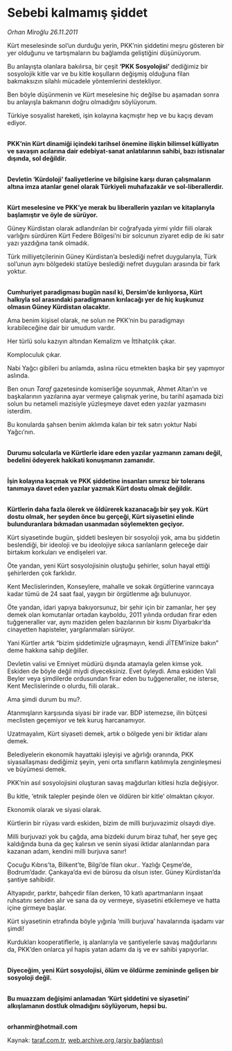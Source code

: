 # Sebebi kalmamış şiddet

*Orhan Miroğlu 26.11.2011*

<div class="yazi"><p>Kürt meselesinde sol’un durduğu yerin, PKK’nin şiddetini meşru gösteren bir yer olduğunu ve tartışmaların bu bağlamda geliştiğini düşünüyorum. </p>
<p>Bu anlayışta olanlara bakılırsa, bir çeşit <b>‘PKK Sosyolojisi’</b> dediğimiz bir sosyolojik kitle var ve bu kitle koşulların değişmiş olduğuna filan bakmaksızın silahlı mücadele yöntemlerini destekliyor.</p>
<p>Ben böyle düşünmenin ve Kürt meselesine hiç değilse bu aşamadan sonra bu anlayışla bakmanın doğru olmadığını söylüyorum.</p>
<p>Türkiye sosyalist hareketi, işin kolayına kaçmıştır hep ve bu kaçış devam ediyor.</p>
<p><b><br/>PKK’nin Kürt dinamiği içindeki tarihsel önemine ilişkin bilimsel külliyatın ve savaşın acılarına dair edebiyat-sanat anlatılarının sahibi, bazı istisnalar dışında, sol değildir. </b></p>
<p><b><br/>Devletin ‘Kürdoloji’ faaliyetlerine ve bilgisine karşı duran çalışmaların altına imza atanlar genel olarak Türkiyeli muhafazakâr ve sol-liberallerdir.</b></p>
<p><b><br/>Kürt meselesine ve PKK’ye merak bu liberallerin yazıları ve kitaplarıyla başlamıştır ve öyle de sürüyor.</b></p>
<p>Güney Kürdistan olarak adlandırılan bir coğrafyada yirmi yıldır fiili olarak varlığını sürdüren Kürt Federe Bölgesi’ni bir solcunun ziyaret edip de iki satır yazı yazdığına tanık olmadık.</p>
<p>Türk milliyetçilerinin Güney Kürdistan’a beslediği nefret duygularıyla, Türk sol’unun aynı bölgedeki statüye beslediği nefret duyguları arasında bir fark yoktur.</p>
<p><b><br/>Cumhuriyet paradigması bugün nasıl ki, Dersim’de kırılıyorsa, Kürt halkıyla sol arasındaki paradigmanın kırılacağı yer de hiç kuşkunuz olmasın Güney Kürdistan olacaktır.</b></p>
<p>Ama benim kişisel olarak, ne solun ne PKK’nin bu paradigmayı kırabileceğine dair bir umudum vardır. </p>
<p>Her türlü solu kazıyın altından Kemalizm ve İttihatçılık çıkar. </p>
<p>Komploculuk çıkar.</p>
<p>Nabi Yağcı gibileri bu anlamda, aslına rücu etmekten başka bir şey yapmıyor aslında. </p>
<p>Ben onun <i>Taraf</i> gazetesinde komiserliğe soyunmak, Ahmet Altan’ın ve başkalarının yazılarına ayar vermeye çalışmak yerine, bu tarihî aşamada bizi solun bu netameli mazisiyle yüzleşmeye davet eden yazılar yazmasını isterdim.</p>
<p>Bu konularda şahsen benim aklımda kalan bir tek satırı yoktur Nabi Yağcı’nın.</p>
<p><b><br/>Durumu solcularla ve Kürtlerle idare eden yazılar yazmanın zamanı değil, bedelini ödeyerek hakikati konuşmanın zamanıdır.</b></p>
<p><b><br/>İşin kolayına kaçmak ve PKK şiddetine insanları sınırsız bir tolerans tanımaya davet eden yazılar yazmak Kürt dostu olmak değildir.</b></p>
<p><b><br/>Kürtlerin daha fazla ölerek ve öldürerek kazanacağı bir şey yok. Kürt dostu olmak, her şeyden önce bu gerçeği, Kürt siyasetini elinde bulunduranlara bıkmadan usanmadan söylemekten geçiyor.</b></p>
<p>Kürt siyasetinde bugün, şiddeti besleyen bir sosyoloji yok, ama bu şiddetin beslendiği, bir ideoloji ve bu ideolojiye sıkıca sarılanların geleceğe dair birtakım korkuları ve endişeleri var.</p>
<p>Öte yandan, yeni Kürt sosyolojisinin oluştuğu şehirler, solun hayal ettiği şehirlerden çok farklıdır.</p>
<p>Kent Meclislerinden, Konseylere, mahalle ve sokak örgütlerine varıncaya kadar tümü de 24 saat faal, yaygın bir örgütlenme ağı bulunuyor.</p>
<p>Öte yandan, idari yapıya bakıyorsunuz, bir şehir için bir zamanlar, her şey demek olan komutanlar ortadan kayboldu, 2011 yılında ordudan firar eden tuğgeneraller var, aynı maziden gelen bazılarının bir kısmı Diyarbakır’da cinayetten hapisteler, yargılanmaları sürüyor.</p>
<p>Yani Kürtler artık “bizim şiddetimizle uğraşmayın, kendi JİTEM’inize bakın” deme hakkına sahip değiller.</p>
<p>Devletin valisi ve Emniyet müdürü dışında atamayla gelen kimse yok. Eskiden de böyle değil miydi diyeceksiniz. Evet öyleydi. Ama eskiden Vali Beyler veya şimdilerde ordusundan firar eden bu tuğgeneraller, ne isterse, Kent Meclislerinde o olurdu, fiili olarak..</p>
<p>Ama şimdi durum bu mu?. </p>
<p>Atanmışların karşısında siyasi bir irade var. BDP istemezse, ilin bütçesi meclisten geçemiyor ve tek kuruş harcanamıyor. </p>
<p>Uzatmayalım, Kürt siyaseti demek, artık o bölgede yeni bir iktidar alanı demek. </p>
<p>Belediyelerin ekonomik hayattaki işleyişi ve ağırlığı oranında, PKK siyasallaşması dediğimiz şeyin, yeni orta sınıfların katılımıyla zenginleşmesi ve büyümesi demek.</p>
<p>PKK’nin asıl sosyolojisini oluşturan savaş mağdurları kitlesi hızla değişiyor. </p>
<p>Bu kitle, ‘etnik talepler peşinde ölen ve öldüren bir kitle’ olmaktan çıkıyor. </p>
<p>Ekonomik olarak ve siyasi olarak. </p>
<p>Kürtlerin bir rüyası vardı eskiden, bizim de milli burjuvazimiz olsaydı diye.</p>
<p>Milli burjuvazi yok bu çağda, ama bizdeki durum biraz tuhaf, her şeye geç kaldığında buna da geç kalırsın ve senin siyasi iktidar alanlarından para kazanan adam, kendini milli burjuva sanır! </p>
<p>Çocuğu Kıbrıs’ta, Bilkent’te, Bilgi’de filan okur.. Yazlığı Çeşme’de, Bodrum’dadır. Çankaya’da evi de bürosu da olsun ister. Güney Kürdistan’da şantiye sahibidir.</p>
<p>Altyapıdır, parktır, bahçedir filan derken, 10 katlı apartmanların inşaat ruhsatını senden alır ve sana da oy vermeye, siyasetini etkilemeye ve hatta içine girmeye başlar. </p>
<p>Kürt siyasetinin etrafında böyle yığınla ‘milli burjuva’ havalarında işadamı var şimdi! </p>
<p>Kurdukları kooperatiflerle, iş alanlarıyla ve şantiyelerle savaş mağdurlarını da, PKK’den onlarca yıl hapis yatan adamı da iş ve ev sahibi yapıyorlar.</p>
<p><b><br/>Diyeceğim, yeni Kürt sosyolojisi, ölüm ve öldürme zemininde gelişen bir sosyoloji değil.</b></p>
<p><b><br/>Bu muazzam değişimi anlamadan ‘Kürt şiddetini ve siyasetini’ alkışlamanın dostluk olmadığını söylüyorum, hepsi bu.</b></p>
<p><b><br/>orhanmir@hotmail.com</b></p>
</div>

Kaynak: [taraf.com.tr](http://www.taraf.com.tr/orhan-miroglu/makale-sebebi-kalmamis-siddet.htm), [web.archive.org (arşiv bağlantısı)](http://web.archive.org/web/20130721115728/http://www.taraf.com.tr/orhan-miroglu/makale-sebebi-kalmamis-siddet.htm)
